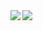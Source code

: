 <a href="https://adevjoe.com">
  <img align="left" src="https://github-readme-stats.vercel.app/api?username=adevjoe&show_icons=true" />
</a>
<a href="https://adevjoe.com">
  <img align="left" src="https://github-readme-stats.vercel.app/api/top-langs/?username=adevjoe&hide=html,css,ruby" />
</a>

<!--
**adevjoe/adevjoe** is a ✨ _special_ ✨ repository because its `README.md` (this file) appears on your GitHub profile.

Here are some ideas to get you started:

- 🔭 I’m currently working on ...
- 🌱 I’m currently learning ...
- 👯 I’m looking to collaborate on ...
- 🤔 I’m looking for help with ...
- 💬 Ask me about ...
- 📫 How to reach me: ...
- 😄 Pronouns: ...
- ⚡ Fun fact: ...
-->

